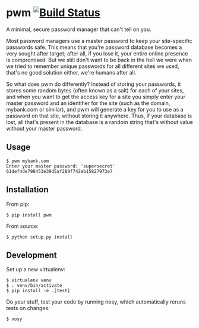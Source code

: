 pwm [![Build Status](https://travis-ci.org/thusoy/pwm.png?branch=master)](https://travis-ci.org/thusoy/pwm)
===

A minimal, secure password manager that can't tell on you.

Most password managers use a master password to keep your site-specific passwords safe. This means that you're password database becomes a very sought after target; after all, if you lose it, your entire online presence is compromised. But we still don't want to be back in the hell we were when we tried to remember unique passwords for all different sites we used, that's no good solution either, we're humans after all.

So what does pwm do differently? Instead of storing your passwords, it stores some random bytes (often known as a salt) for each of your sites, and when you want to get the access key for a site you simply enter your master password and an identifier for the site (such as the domain, mybank.com or similar), and pwm will generate a key for you to use as a password on that site, without storing it anywhere. Thus, if your database is lost, all that's present in the database is a random string that's without value without your master password.

Usage
-----

    $ pwm mybank.com
    Enter your master password: 'supersecret'
    61def4de798453e39d5af289f742eb15827973e7


Installation
------------

From pip:

    $ pip install pwm

From source:

    $ python setup.py install


Development
-----------

Set up a new virtualenv:

    $ virtualenv venv
    $ . venv/bin/activate
    $ pip install -e .[test]

Do your stuff, test your code by running nosy, which automatically reruns tests on changes:

    $ nosy
